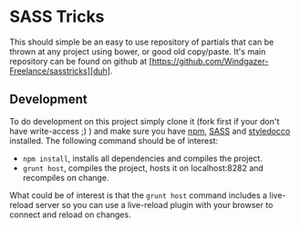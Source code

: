 # SASS Tricks

This should simple be an easy to use repository of partials that can be thrown at any project using bower, or good old copy/paste. It's main repository can be found on github at
[https://github.com/Windgazer-Freelance/sasstricks][duh].

## Development

To do development on this project simply clone it (fork first if your don't have
write-access ;) ) and make sure you have [npm][1], [SASS][2] and [styledocco][3]
installed. The following command should be of interest:

- `npm install`, installs all dependencies and compiles the project.
- `grunt host`, compiles the project, hosts it on localhost:8282 and recompiles on change.

What could be of interest is that the `grunt host` command includes a live-reload server
so you can use a live-reload plugin with your browser to connect and reload on changes.

[1]: https://www.npmjs.com/
[2]: http://sass-lang.com/
[3]: https://jacobrask.github.io/styledocco/

[duh]: https://github.com/Windgazer-Freelance/sasstricks

